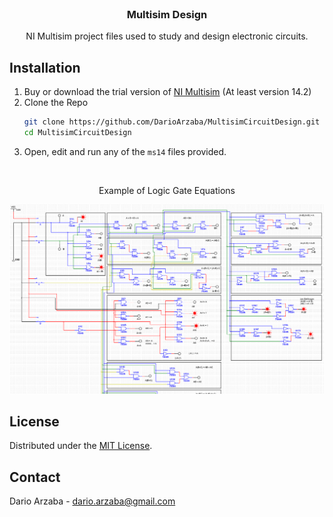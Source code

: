 <br />
<div align="center">
	<h3 align="center">Multisim Design</h3>
	<p align="center">
    	NI Multisim project files used to study and design electronic circuits.
  	</p>
</div>

## Installation

1. Buy or download the trial version of [NI Multisim](https://www.ni.com/en-us/support/downloads/software-products/download.multisim.html) (At least version 14.2)
3. Clone the Repo
   ```sh
   git clone https://github.com/DarioArzaba/MultisimCircuitDesign.git
   cd MultisimCircuitDesign
   ```
4. Open, edit and run any of the `ms14` files provided.

</br>
<div align="center"> <p> Example of Logic Gate Equations </p> </div>
<img src="S1.png">

## License

Distributed under the [MIT License](https://mit-license.org/).

## Contact

Dario Arzaba - dario.arzaba@gmail.com